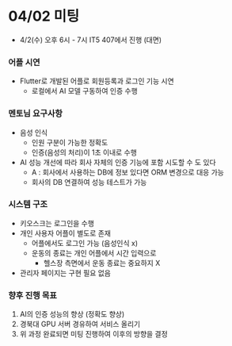 # 04/02 미팅
* 4/2(수) 오후 6시 - 7시 IT5 407에서 진행 (대면)

### 어플 시연
* Flutter로 개발된 어플로 회원등록과 로그인 기능 시연
    * 로컬에서 AI 모델 구동하여 인증 수행

### 멘토님 요구사항
* 음성 인식
    * 인원 구분이 가능한 정확도
    * 인증(음성의 처리)이 1초 이내로 수행
* AI 성능 개선에 따라 회사 자체의 인증 기능에 포함 시도할 수 도 있다
    * A : 회사에서 사용하는 DB에 정보 있다면 ORM 변경으로 대응 가능
    * 회사의 DB 연결하여 성능 테스트가 가능

### 시스템 구조
* 키오스크는 로그인을 수행
* 개인 사용자 어플이 별도로 존재
    * 어플에서도 로그인 가능 (음성인식 x)
    * 운동의 종료는 개인 어플에서 시간 입력으로
        * 헬스장 측면에서 운동 종료는 중요하지 X
* 관리자 페이지는 구현 필요 없음

### 향후 진행 목표
1. AI의 인증 성능의 향상 (정확도 향상)
2. 경북대 GPU 서버 경유하여 서비스 올리기
3. 위 과정 완료되면 미팅 진행하여 이후의 방향을 결정